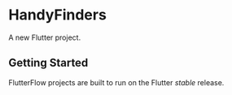 # HandyFinders

A new Flutter project.

## Getting Started

FlutterFlow projects are built to run on the Flutter _stable_ release.
